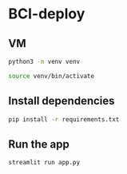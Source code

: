 # BCI-deploy

## VM 

```bash
python3 -m venv venv
```

```bash
source venv/bin/activate
```

## Install dependencies

```bash
pip install -r requirements.txt
```

## Run the app

```bash
streamlit run app.py
```